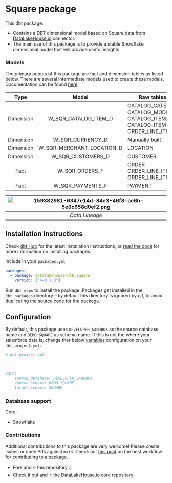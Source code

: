 # Square package

This dbt package:

*   Contains a DBT dimensional model based on Square data from [DataLakeHouse.io](https://www.datalakehouse.io/) connector.
*   The main use of this package is to provide a stable Snowflake dimensional model that will provide useful insights.
    

### Models

The primary ouputs of this package are fact and dimension tables as listed below. There are several intermediate models used to create these models. Documentation can be found [here](https://datalakehouse.github.io/dlh-square-analytics-dbt/#!/overview).

|        Type       |        Model       |        Raw tables involved       |
|:----------------:|:----------------:|----------------|
|Dimension| W_SQR_CATALOG_ITEM_D       | CATALOG_CATEGORY<br>CATALOG_MODIFIER<br>CATALOG_ITEM_VARIATION<br>CATALOG_ITEM<br>ORDER_LINE_ITEM<br>|
|Dimension| W_SQR_CURRENCY_D         | Manually built |
|Dimension| W_SQR_MERCHANT_LOCATION_D       | LOCATION |
|Dimension| W_SQR_CUSTOMERS_D      | CUSTOMER|
|Fact| W_SQR_ORDERS_F | ORDER<br>ORDER_LINE_ITEM<br>ORDER_LINE_ITEM_MODIFIER|
|Fact| W_SQR_PAYMENTS_F          | PAYMENT|

| ![159382981-6347e14d-84e3-46f8-ac6b-5e0c658d0ef2.png](https://user-images.githubusercontent.com/29486566/159382981-6347e14d-84e3-46f8-ac6b-5e0c658d0ef2.png) | 
|:--:| 
| *Data Lineage* |

Installation Instructions
-------------------------

Check [dbt Hub](https://hub.getdbt.com/datalakehouse/dlh_square/latest/) for the latest installation instructions, or [read the docs](https://docs.getdbt.com/docs/package-management) for more information on installing packages.

Include in your `packages.yml`


```yaml
packages:
  - package: datalakehouse/dlh_square
    version: [">=0.1.0"]
```

Run `dbt deps` to install the package. Packages get installed in the `dbt_packages` directory – by default this directory is ignored by git, to avoid duplicating the source code for the package.


Configuration
-------------

By default, this package uses `DEVELOPER_SANDBOX` as the source database name and `DEMO_SQUARE` as schema name. If this is not the where your salesforce data is, change ther below [variables](https://docs.getdbt.com/docs/using-variables) configuration on your `dbt_project.yml`:

```yaml
# dbt_project.yml

...

vars:    
    source_database: DEVELOPER_SANDBOX
    source_schema: DEMO_SQUARE
    target_schema: SQUARE
```

### Database support

Core:

*   Snowflake
    

### Contributions

Additional contributions to this package are very welcome! Please create issues or open PRs against `main`. Check out [this post](https://discourse.getdbt.com/t/contributing-to-a-dbt-package/657) on the best workflow for contributing to a package.


*   Fork and :star: this repository :)
*   Check it out and :star: [the DataLakeHouse.io core repository](https://github.com/datalakehouse/datalakehouse-core);
